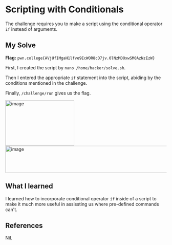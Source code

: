 # Scripting with Conditionals
The challenge requires you to make a script using the conditional operator `if` instead of arguments.

## My Solve
**Flag:**  `pwn.college{AVjUfIMgaH1lfve9EcWOR8cD7jv.0lNzMDOxwSM0AzNzEzW}`

First, I created the script by `nano /home/hacker/solve.sh`. 

Then I entered the appropriate `if` statement into the script, abiding by the conditions mentioned in the challenge.

Finally, `/challenge/run` gives us the flag.

<img width="215" height="142" alt="image" src="https://github.com/user-attachments/assets/1893272d-e5d2-40b7-8836-fd9f4194a993" />
<img width="598" height="84" alt="image" src="https://github.com/user-attachments/assets/1cc89b64-6330-470c-ba8f-3df66945f1c2" />


## What I learned
I learned how to incorporate conditional operator `if` inside of a script to make it much more useful in assissting us where pre-defined commands can't.

## References
Nil.
